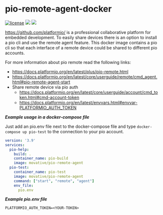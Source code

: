 # pio-remote-agent-docker
[![license](https://img.shields.io/badge/license-MIT-green.svg)](https://gitlab.com/movative/hugo-extended/-/blob/master/LICENSE)
[![](https://images.microbadger.com/badges/image/movative/hugo-extended.svg)](https://microbadger.com/images/movative/hugo-extended "Get your own image badge on microbadger.com")
[![](https://images.microbadger.com/badges/version/movative/hugo-extended.svg)](https://microbadger.com/images/movative/hugo-extended "Get your own version badge on microbadger.com")

https://github.com/platformio/ is a professional collaborative platform for embedded development.
To easily share devices there is an option to install a pio cli and use the remote agent feature.
This docker image contains a pio cli so that each interface of a remote device could be shared to different pio accounts.

For more information about pio remote read the following links:
- https://docs.platformio.org/en/latest/plus/pio-remote.html
- https://docs.platformio.org/en/latest/core/userguide/remote/cmd_agent.html#pio-remote-agent-start
- Share remote device via pio auth
  - https://docs.platformio.org/en/latest/core/userguide/account/cmd_token.html#cmd-account-token
  - https://docs.platformio.org/en/latest/envvars.html#envvar-PLATFORMIO_AUTH_TOKEN

***Example usage in a docker-compose file***

Just add an pio.env file next to the docker-compose file and type `docker-compose up pio-test` to the connection to your pio account.

```yaml
version: '3.9'
services:
  pio-help:
    build: .
    container_name: pio-build
    image: movative/pio-remote-agent
  pio-test:
    container_name: pio-test
    image: movative/pio-remote-agent
    command: ["start", "remote", "agent"]
    env_file:
      pio.env
```

***Example pio.env file***

```shell
PLATFORMIO_AUTH_TOKEN=<YOUR-TOKEN>
```

